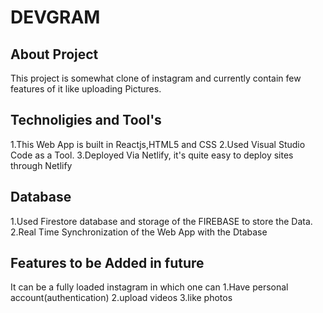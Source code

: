 # DEVGRAM

## About Project
 This project is somewhat clone of instagram and currently contain few features of it like uploading Pictures.

## Technoligies and Tool's
 1.This Web App is built in Reactjs,HTML5 and CSS
 2.Used Visual Studio Code as a Tool.
 3.Deployed Via Netlify, it's quite easy to deploy sites through Netlify

## Database
  1.Used Firestore database and storage of the FIREBASE to store the Data.
  2.Real Time Synchronization of the Web App with the Dtabase 

## Features to be Added in future
   It can be a fully loaded instagram in which one can 
   1.Have personal account(authentication) 
   2.upload videos
   3.like photos
 
